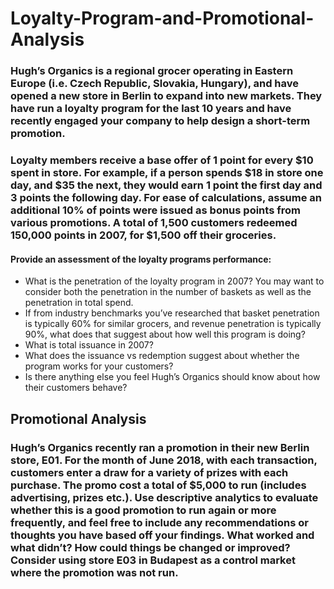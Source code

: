 # Loyalty-Program-and-Promotional-Analysis
### Hugh’s Organics is a regional grocer operating in Eastern Europe (i.e. Czech Republic, Slovakia, Hungary), and have opened a new store in Berlin to expand into new markets. They have run a loyalty program for the last 10 years and have recently engaged your company to help design a short-term promotion. 
### Loyalty members receive a base offer of 1 point for every $10 spent in store.  For example, if a person spends $18 in store one day, and $35 the next, they would earn 1 point the first day and 3 points the following day. For ease of calculations, assume an additional 10% of points were issued as bonus points from various promotions. A total of 1,500 customers redeemed 150,000 points in 2007, for $1,500 off their groceries.
#### Provide an assessment of the loyalty programs performance:
- 	What is the penetration of the loyalty program in 2007? You may want to consider both the penetration in the number of baskets as well as the penetration in total spend.
- 	If from industry benchmarks you’ve researched that basket penetration is typically 60% for similar grocers, and revenue penetration is typically 90%, what does that suggest about how well this program is doing?
- 	What is total issuance in 2007?
- 	What does the issuance vs redemption suggest about whether the program works for your customers?
- 	Is there anything else you feel Hugh’s Organics should know about how their customers behave?



## Promotional Analysis
### Hugh’s Organics recently ran a promotion in their new Berlin store, E01. For the month of June 2018, with each transaction, customers enter a draw for a variety of prizes with each purchase. The promo cost a total of $5,000 to run (includes advertising, prizes etc.). Use descriptive analytics to evaluate whether this is a good promotion to run again or more frequently, and feel free to include any recommendations or thoughts you have based off your findings. What worked and what didn’t? How could things be changed or improved? Consider using store E03 in Budapest as a control market where the promotion was not run. 

